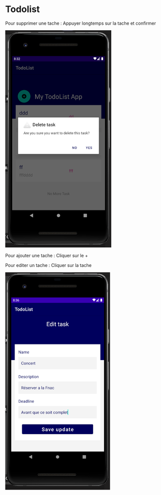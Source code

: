 # Todolist

Pour supprimer une tache : Appuyer longtemps sur la tache et confirmer


 ![Screenshot](supp.PNG) 
 

Pour ajouter une tache : Cliquer sur le +


Pour editer un tache : Cliquer sur la tache

 ![Screenshot](edit.PNG) 
